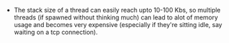 - The stack size of a thread can easily reach upto 10-100 Kbs, so multiple threads (if spawned without thinking much) can lead to alot of memory usage and becomes very expensive (especially if they're sitting idle, say waiting on a tcp connection).